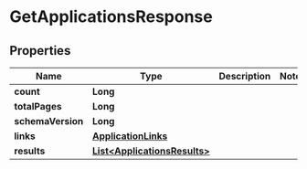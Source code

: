 

# GetApplicationsResponse


## Properties

| Name | Type | Description | Notes |
|------------ | ------------- | ------------- | -------------|
|**count** | **Long** |  |  |
|**totalPages** | **Long** |  |  |
|**schemaVersion** | **Long** |  |  |
|**links** | [**ApplicationLinks**](ApplicationLinks.md) |  |  |
|**results** | [**List&lt;ApplicationsResults&gt;**](ApplicationsResults.md) |  |  |



